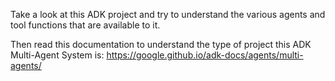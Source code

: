 Take a look at this ADK project and try to understand the various agents and tool functions that are available to it.

Then read this documentation to understand the type of project this ADK Multi-Agent System is: https://google.github.io/adk-docs/agents/multi-agents/
